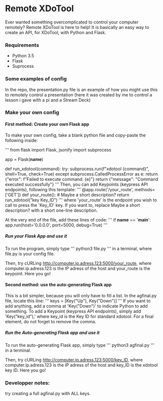# Remote XDoTool
Ever wanted something overcomplicated to control your computer remotely? Remote XDoTool is here to help! It is basically an easy way to create an API, for XDoTool, with Python and Flask.
### Requirements
- Python 3.5
- Flask
- Suprocess
### Some examples of config
In the repo, the presentation.py file is an example of how you might use this to remotely control a presentation (here it was created by me to control a lesson i gave with a pi and a Stream Deck)
### Make your own config
#### First method: Create your own Flask app
To make your own config, take a blank python file and copy-paste the following inside:

'''
from flask import Flask, jsonify
import subprocess

app = Flask(__name__)

def run_xdotool(command):
    try:
        subprocess.run(f"xdotool {command}", shell=True, check=True)
    except subprocess.CalledProcessError as e:
        return {"error": f"Failed to execute command: {e}"}
    return {"message": "Command executed successfully"}
'''
Then, you can add Keypoints (keypress API endpoints), following this template:
'''
@app.route('/your_route', methods=['GET'])
def your_route():
    # Maybe a short description?
    return run_xdotool("key Key_ID")
'''
where 'your_route' is the endpoint you wish to call to press the 'Key_ID' key. If you want to, replace Maybe a short description? with a short one-line description.

At the very end of the file, add these lines of code:
'''
if __name__ == '__main__':
    app.run(host='0.0.0.0', port=5000, debug=True)
'''
##### Run your Flask App and use it
To run the program, simply type
'''
python3 file.py
'''
in a terminal, where file.py is your config file.

Then, try cURLing http://computer.ip.adress.123:5000/your_route, where computer.ip.adress.123 is the IP adress of the host and your_route is the keypoint. Here you go!
#### Second method: use the auto-generating Flask app
This is a bit simpler, because you will only have to fill a list. In the agfinal.py file, locate this line:
'''
keys = [Key("Up"), Key("Down")]
'''
If you want to add anything, add a comma at 'Key("Down")' to indicate Python to add something.
To add a Keypoint (keypress API endpoints), simply add 'Key("key_id"),' where key_id is the Key ID for standard xdotool. For a final element, do not forget to remove the comma. 
##### Run the Auto-generating Flask app and use it
To run the auto-generating Flask app, simply type
'''
python3 agfinal.py
'''
in a terminal.

Then, try cURLing http://computer.ip.adress.123:5000/key_ID, where computer.ip.adress.123 is the IP adress of the host and key_ID is the xdotool key ID. Here you go!

### Developper notes:
try creating a full agfinal.py with ALL keys.
